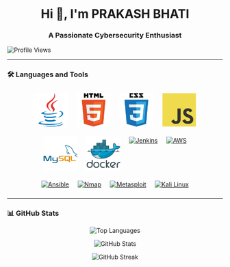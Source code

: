 <h1 align="center">Hi 👋, I'm PRAKASH BHATI</h1>
<h3 align="center">A Passionate Cybersecurity Enthusiast</h3>

<p align="left">
  <img src="https://komarev.com/ghpvc/?username=prakashbhati086&label=Profile%20views&color=0e75b6&style=flat" alt="Profile Views" />
</p>

---

### 🛠️ **Languages and Tools**

<div align="center">
  <div style="display: flex; flex-wrap: wrap; justify-content: center; gap: 20px; padding: 10px;">
    <a href="https://www.java.com" target="_blank" rel="noreferrer">
      <img src="https://raw.githubusercontent.com/devicons/devicon/master/icons/java/java-original.svg" alt="Java" width="80" height="80"/>
    </a>
    <a href="https://www.w3.org/html/" target="_blank" rel="noreferrer">
      <img src="https://raw.githubusercontent.com/devicons/devicon/master/icons/html5/html5-original-wordmark.svg" alt="HTML5" width="80" height="80"/>
    </a>
    <a href="https://www.w3schools.com/css/" target="_blank" rel="noreferrer">
      <img src="https://raw.githubusercontent.com/devicons/devicon/master/icons/css3/css3-original-wordmark.svg" alt="CSS3" width="80" height="80"/>
    </a>
    <a href="https://developer.mozilla.org/en-US/docs/Web/JavaScript" target="_blank" rel="noreferrer">
      <img src="https://raw.githubusercontent.com/devicons/devicon/master/icons/javascript/javascript-original.svg" alt="JavaScript" width="80" height="80"/>
    </a>
  </div>
  <div style="display: flex; flex-wrap: wrap; justify-content: center; gap: 20px; padding: 10px;">
    <a href="https://www.mysql.com/" target="_blank" rel="noreferrer">
      <img src="https://raw.githubusercontent.com/devicons/devicon/master/icons/mysql/mysql-original-wordmark.svg" alt="MySQL" width="80" height="80"/>
    </a>
    <a href="https://www.docker.com/" target="_blank" rel="noreferrer">
      <img src="https://raw.githubusercontent.com/devicons/devicon/master/icons/docker/docker-original-wordmark.svg" alt="Docker" width="80" height="80"/>
    </a>
    <a href="https://www.jenkins.io/" target="_blank" rel="noreferrer">
      <img src="https://www.vectorlogo.zone/logos/jenkins/jenkins-icon.svg" alt="Jenkins" width="80" height="80"/>
    </a>
    <a href="https://aws.amazon.com/" target="_blank" rel="noreferrer">
      <img src="https://www.vectorlogo.zone/logos/amazon_aws/amazon_aws-icon.svg" alt="AWS" width="80" height="80"/>
    </a>
  </div>
  <div style="display: flex; flex-wrap: wrap; justify-content: center; gap: 20px; padding: 10px;">
    <a href="https://www.ansible.com/" target="_blank" rel="noreferrer">
      <img src="https://www.vectorlogo.zone/logos/ansible/ansible-icon.svg" alt="Ansible" width="80" height="80"/>
    </a>
    <a href="https://nmap.org/" target="_blank" rel="noreferrer">
      <img src="https://www.kali.org/tools/nmap/images/nmap-logo.svg" alt="Nmap" width="80" height="80"/>
    </a>
    <a href="https://www.metasploit.com/" target="_blank" rel="noreferrer">
      <img src="https://img.icons8.com/?size=100&id=PW0ChfedZvTh&format=png&color=000000" alt="Metasploit" width="80" height="80"/>
    </a>
    <a href="https://www.kali.org/" target="_blank" rel="noreferrer">
      <img src="https://cdn.worldvectorlogo.com/logos/kali-1.svg" alt="Kali Linux" width="80" height="80"/>
    </a>
  </div>
</div>

---

### 📊 **GitHub Stats**

<p align="center">
  <img src="https://github-readme-stats.vercel.app/api/top-langs?username=prakashbhati086&show_icons=true&locale=en&layout=compact" alt="Top Languages" />
</p>

<p align="center">
  <img src="https://github-readme-stats.vercel.app/api?username=prakashbhati086&show_icons=true&locale=en" alt="GitHub Stats" />
</p>

<p align="center">
  <img src="https://github-readme-streak-stats.herokuapp.com/?user=prakashbhati086&" alt="GitHub Streak" />
</p>
